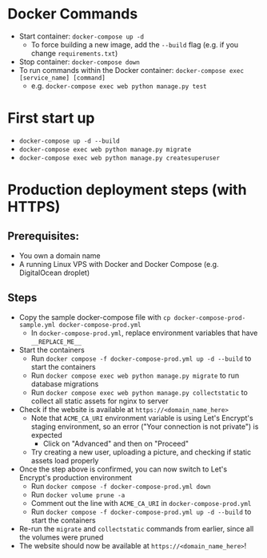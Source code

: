 # Docker Commands

* Start container: `docker-compose up -d`
  * To force building a new image, add the `--build` flag (e.g. if you change `requirements.txt`)
* Stop container: `docker-compose down`
* To run commands within the Docker container: `docker-compose exec [service_name] [command]`
  * e.g. `docker-compose exec web python manage.py test`

# First start up

* `docker-compose up -d --build`
* `docker-compose exec web python manage.py migrate`
* `docker-compose exec web python manage.py createsuperuser`

# Production deployment steps (with HTTPS)

## Prerequisites:

* You own a domain name
* A running Linux VPS with Docker and Docker Compose (e.g. DigitalOcean droplet)

## Steps

* Copy the sample docker-compose file with `cp docker-compose-prod-sample.yml docker-compose-prod.yml`
  * In `docker-compose-prod.yml`, replace environment variables that have `__REPLACE_ME__`
* Start the containers
  * Run `docker compose -f docker-compose-prod.yml up -d --build` to start the containers
  * Run `docker compose exec web python manage.py migrate` to run database migrations
  * Run `docker compose exec web python manage.py collectstatic` to collect all static assets for nginx to server
* Check if the website is available at `https://<domain_name_here>`
  * Note that `ACME_CA_URI` environment variable is using Let's Encrypt's staging environment, so an error ("Your connection is not private") is expected
    * Click on "Advanced" and then on "Proceed"
  * Try creating a new user, uploading a picture, and checking if static assets load properly
* Once the step above is confirmed, you can now switch to Let's Encrypt's production environment
  * Run `docker compose -f docker-compose-prod.yml down`
  * Run `docker volume prune -a`
  * Comment out the line with `ACME_CA_URI` in `docker-compose-prod.yml`
  * Run `docker compose -f docker-compose-prod.yml up -d --build` to start the containers
* Re-run the `migrate` and `collectstatic` commands from earlier, since all the volumes were pruned
* The website should now be available at `https://<domain_name_here>`!
